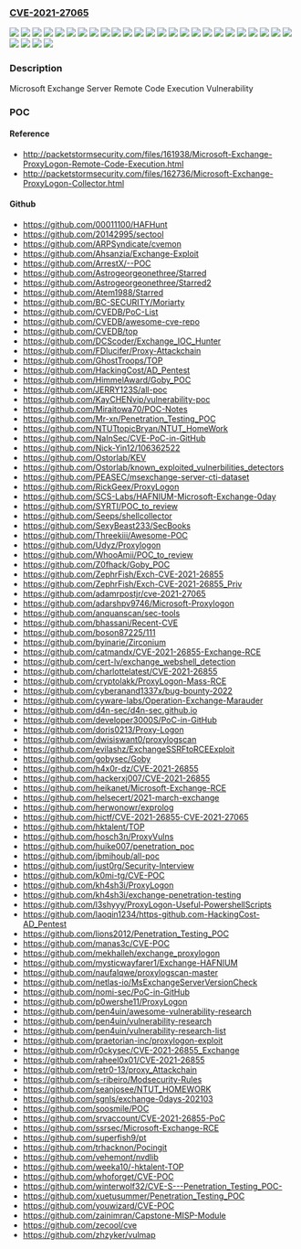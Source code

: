### [CVE-2021-27065](https://cve.mitre.org/cgi-bin/cvename.cgi?name=CVE-2021-27065)
![](https://img.shields.io/static/v1?label=Product&message=Microsoft%20Exchange%20Server%202013%20Cumulative%20Update%2021&color=blue)
![](https://img.shields.io/static/v1?label=Product&message=Microsoft%20Exchange%20Server%202013%20Cumulative%20Update%2022&color=blue)
![](https://img.shields.io/static/v1?label=Product&message=Microsoft%20Exchange%20Server%202013%20Cumulative%20Update%2023&color=blue)
![](https://img.shields.io/static/v1?label=Product&message=Microsoft%20Exchange%20Server%202013%20Service%20Pack%201&color=blue)
![](https://img.shields.io/static/v1?label=Product&message=Microsoft%20Exchange%20Server%202016%20Cumulative%20Update%2010&color=blue)
![](https://img.shields.io/static/v1?label=Product&message=Microsoft%20Exchange%20Server%202016%20Cumulative%20Update%2011&color=blue)
![](https://img.shields.io/static/v1?label=Product&message=Microsoft%20Exchange%20Server%202016%20Cumulative%20Update%2012&color=blue)
![](https://img.shields.io/static/v1?label=Product&message=Microsoft%20Exchange%20Server%202016%20Cumulative%20Update%2013&color=blue)
![](https://img.shields.io/static/v1?label=Product&message=Microsoft%20Exchange%20Server%202016%20Cumulative%20Update%2014&color=blue)
![](https://img.shields.io/static/v1?label=Product&message=Microsoft%20Exchange%20Server%202016%20Cumulative%20Update%2015&color=blue)
![](https://img.shields.io/static/v1?label=Product&message=Microsoft%20Exchange%20Server%202016%20Cumulative%20Update%2016&color=blue)
![](https://img.shields.io/static/v1?label=Product&message=Microsoft%20Exchange%20Server%202016%20Cumulative%20Update%2017&color=blue)
![](https://img.shields.io/static/v1?label=Product&message=Microsoft%20Exchange%20Server%202016%20Cumulative%20Update%2018&color=blue)
![](https://img.shields.io/static/v1?label=Product&message=Microsoft%20Exchange%20Server%202016%20Cumulative%20Update%2019&color=blue)
![](https://img.shields.io/static/v1?label=Product&message=Microsoft%20Exchange%20Server%202016%20Cumulative%20Update%208&color=blue)
![](https://img.shields.io/static/v1?label=Product&message=Microsoft%20Exchange%20Server%202016%20Cumulative%20Update%209&color=blue)
![](https://img.shields.io/static/v1?label=Product&message=Microsoft%20Exchange%20Server%202019%20Cumulative%20Update%201&color=blue)
![](https://img.shields.io/static/v1?label=Product&message=Microsoft%20Exchange%20Server%202019%20Cumulative%20Update%202&color=blue)
![](https://img.shields.io/static/v1?label=Product&message=Microsoft%20Exchange%20Server%202019%20Cumulative%20Update%203&color=blue)
![](https://img.shields.io/static/v1?label=Product&message=Microsoft%20Exchange%20Server%202019%20Cumulative%20Update%204&color=blue)
![](https://img.shields.io/static/v1?label=Product&message=Microsoft%20Exchange%20Server%202019%20Cumulative%20Update%205&color=blue)
![](https://img.shields.io/static/v1?label=Product&message=Microsoft%20Exchange%20Server%202019%20Cumulative%20Update%206&color=blue)
![](https://img.shields.io/static/v1?label=Product&message=Microsoft%20Exchange%20Server%202019%20Cumulative%20Update%207&color=blue)
![](https://img.shields.io/static/v1?label=Product&message=Microsoft%20Exchange%20Server%202019%20Cumulative%20Update%208&color=blue)
![](https://img.shields.io/static/v1?label=Product&message=Microsoft%20Exchange%20Server%202019&color=blue)
![](https://img.shields.io/static/v1?label=Version&message=15.00.0%3C%20publication%20&color=brighgreen)
![](https://img.shields.io/static/v1?label=Version&message=15.01.0%3C%20publication%20&color=brighgreen)
![](https://img.shields.io/static/v1?label=Version&message=15.02.0%3C%20publication%20&color=brighgreen)
![](https://img.shields.io/static/v1?label=Vulnerability&message=Remote%20Code%20Execution&color=brighgreen)

### Description

Microsoft Exchange Server Remote Code Execution Vulnerability

### POC

#### Reference
- http://packetstormsecurity.com/files/161938/Microsoft-Exchange-ProxyLogon-Remote-Code-Execution.html
- http://packetstormsecurity.com/files/162736/Microsoft-Exchange-ProxyLogon-Collector.html

#### Github
- https://github.com/00011100/HAFHunt
- https://github.com/20142995/sectool
- https://github.com/ARPSyndicate/cvemon
- https://github.com/Ahsanzia/Exchange-Exploit
- https://github.com/ArrestX/--POC
- https://github.com/Astrogeorgeonethree/Starred
- https://github.com/Astrogeorgeonethree/Starred2
- https://github.com/Atem1988/Starred
- https://github.com/BC-SECURITY/Moriarty
- https://github.com/CVEDB/PoC-List
- https://github.com/CVEDB/awesome-cve-repo
- https://github.com/CVEDB/top
- https://github.com/DCScoder/Exchange_IOC_Hunter
- https://github.com/FDlucifer/Proxy-Attackchain
- https://github.com/GhostTroops/TOP
- https://github.com/HackingCost/AD_Pentest
- https://github.com/HimmelAward/Goby_POC
- https://github.com/JERRY123S/all-poc
- https://github.com/KayCHENvip/vulnerability-poc
- https://github.com/Miraitowa70/POC-Notes
- https://github.com/Mr-xn/Penetration_Testing_POC
- https://github.com/NTUTtopicBryan/NTUT_HomeWork
- https://github.com/NaInSec/CVE-PoC-in-GitHub
- https://github.com/Nick-Yin12/106362522
- https://github.com/Ostorlab/KEV
- https://github.com/Ostorlab/known_exploited_vulnerbilities_detectors
- https://github.com/PEASEC/msexchange-server-cti-dataset
- https://github.com/RickGeex/ProxyLogon
- https://github.com/SCS-Labs/HAFNIUM-Microsoft-Exchange-0day
- https://github.com/SYRTI/POC_to_review
- https://github.com/Seeps/shellcollector
- https://github.com/SexyBeast233/SecBooks
- https://github.com/Threekiii/Awesome-POC
- https://github.com/Udyz/Proxylogon
- https://github.com/WhooAmii/POC_to_review
- https://github.com/Z0fhack/Goby_POC
- https://github.com/ZephrFish/Exch-CVE-2021-26855
- https://github.com/ZephrFish/Exch-CVE-2021-26855_Priv
- https://github.com/adamrpostjr/cve-2021-27065
- https://github.com/adarshpv9746/Microsoft-Proxylogon
- https://github.com/anquanscan/sec-tools
- https://github.com/bhassani/Recent-CVE
- https://github.com/boson87225/111
- https://github.com/byinarie/Zirconium
- https://github.com/catmandx/CVE-2021-26855-Exchange-RCE
- https://github.com/cert-lv/exchange_webshell_detection
- https://github.com/charlottelatest/CVE-2021-26855
- https://github.com/cryptolakk/ProxyLogon-Mass-RCE
- https://github.com/cyberanand1337x/bug-bounty-2022
- https://github.com/cyware-labs/Operation-Exchange-Marauder
- https://github.com/d4n-sec/d4n-sec.github.io
- https://github.com/developer3000S/PoC-in-GitHub
- https://github.com/doris0213/Proxy-Logon
- https://github.com/dwisiswant0/proxylogscan
- https://github.com/evilashz/ExchangeSSRFtoRCEExploit
- https://github.com/gobysec/Goby
- https://github.com/h4x0r-dz/CVE-2021-26855
- https://github.com/hackerxj007/CVE-2021-26855
- https://github.com/heikanet/Microsoft-Exchange-RCE
- https://github.com/helsecert/2021-march-exchange
- https://github.com/herwonowr/exprolog
- https://github.com/hictf/CVE-2021-26855-CVE-2021-27065
- https://github.com/hktalent/TOP
- https://github.com/hosch3n/ProxyVulns
- https://github.com/huike007/penetration_poc
- https://github.com/jbmihoub/all-poc
- https://github.com/just0rg/Security-Interview
- https://github.com/k0mi-tg/CVE-POC
- https://github.com/kh4sh3i/ProxyLogon
- https://github.com/kh4sh3i/exchange-penetration-testing
- https://github.com/l3shyyy/ProxyLogon-Useful-PowershellScripts
- https://github.com/laoqin1234/https-github.com-HackingCost-AD_Pentest
- https://github.com/lions2012/Penetration_Testing_POC
- https://github.com/manas3c/CVE-POC
- https://github.com/mekhalleh/exchange_proxylogon
- https://github.com/mysticwayfarer1/Exchange-HAFNIUM
- https://github.com/naufalqwe/proxylogscan-master
- https://github.com/netlas-io/MsExchangeServerVersionCheck
- https://github.com/nomi-sec/PoC-in-GitHub
- https://github.com/p0wershe11/ProxyLogon
- https://github.com/pen4uin/awesome-vulnerability-research
- https://github.com/pen4uin/vulnerability-research
- https://github.com/pen4uin/vulnerability-research-list
- https://github.com/praetorian-inc/proxylogon-exploit
- https://github.com/r0ckysec/CVE-2021-26855_Exchange
- https://github.com/raheel0x01/CVE-2021-26855
- https://github.com/retr0-13/proxy_Attackchain
- https://github.com/s-ribeiro/Modsecurity-Rules
- https://github.com/seanjosee/NTUT_HOMEWORK
- https://github.com/sgnls/exchange-0days-202103
- https://github.com/soosmile/POC
- https://github.com/srvaccount/CVE-2021-26855-PoC
- https://github.com/ssrsec/Microsoft-Exchange-RCE
- https://github.com/superfish9/pt
- https://github.com/trhacknon/Pocingit
- https://github.com/vehemont/nvdlib
- https://github.com/weeka10/-hktalent-TOP
- https://github.com/whoforget/CVE-POC
- https://github.com/winterwolf32/CVE-S---Penetration_Testing_POC-
- https://github.com/xuetusummer/Penetration_Testing_POC
- https://github.com/youwizard/CVE-POC
- https://github.com/zainimran/Capstone-MISP-Module
- https://github.com/zecool/cve
- https://github.com/zhzyker/vulmap

